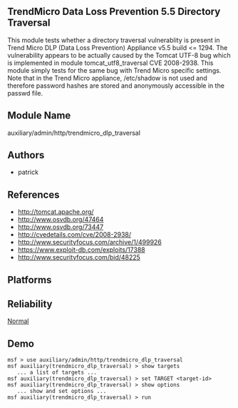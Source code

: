 ## TrendMicro Data Loss Prevention 5.5 Directory Traversal

This module tests whether a directory traversal vulnerablity 
is present in Trend Micro DLP (Data Loss Prevention) 
Appliance v5.5 build <= 1294. The vulnerability appears to 
be actually caused by the Tomcat UTF-8 bug which is 
implemented in module tomcat_utf8_traversal CVE 2008-2938. 
This module simply tests for the same bug with Trend Micro 
specific settings. Note that in the Trend Micro appliance, 
/etc/shadow is not used and therefore password hashes are 
stored and anonymously accessible in the passwd file.


## Module Name
auxiliary/admin/http/trendmicro_dlp_traversal

## Authors
* patrick


## References
* http://tomcat.apache.org/
* http://www.osvdb.org/47464
* http://www.osvdb.org/73447
* http://cvedetails.com/cve/2008-2938/
* http://www.securityfocus.com/archive/1/499926
* https://www.exploit-db.com/exploits/17388
* http://www.securityfocus.com/bid/48225




## Platforms


## Reliability
[Normal](https://github.com/rapid7/metasploit-framework/wiki/Exploit-Ranking)

## Demo

```
msf > use auxiliary/admin/http/trendmicro_dlp_traversal
msf auxiliary(trendmicro_dlp_traversal) > show targets
   ... a list of targets ...
msf auxiliary(trendmicro_dlp_traversal) > set TARGET <target-id>
msf auxiliary(trendmicro_dlp_traversal) > show options
   ... show and set options ...
msf auxiliary(trendmicro_dlp_traversal) > run
```
    
    
